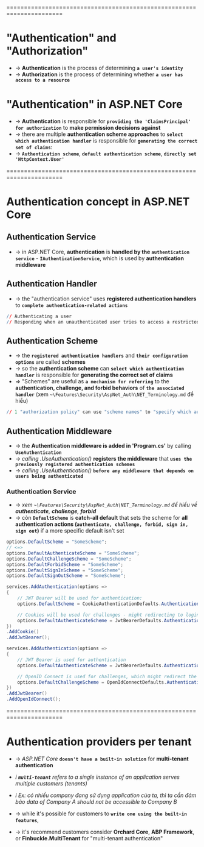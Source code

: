 ======================================================================
# "Authentication" and "Authorization"
* -> **Authentication** is the process of determining **`a user's identity`**
* -> **Authorization** is the process of determining whether **`a user has access to a resource`**

# "Authentication" in ASP.NET Core
* -> **Authentication** is responsible for **`providing the 'ClaimsPrincipal' for authorization`** to **make permission decisions against**
* -> there are multiple **authentication scheme approaches** to **`select which authentication handler`** is responsible for **`generating the correct set of claims`**: 
* -> **`Authentication scheme`**, **`default authentication scheme`**, **`directly set 'HttpContext.User'`**

======================================================================
# Authentication concept in ASP.NET Core

## Authentication Service
* -> in ASP.NET Core, **authentication** is **handled by the `authentication service`** - **`IAuthenticationService`**, which is used by **authentication middleware** 

## Authentication Handler
* -> the "authentication service" uses **registered authentication handlers** to **`complete authentication-related actions`**

```r - Examples of "authentication-related actions" include:
// Authenticating a user
// Responding when an unauthenticated user tries to access a restricted resource
```

## Authentication Scheme
* -> the **`registered authentication handlers`** and **`their configuration options`** are called **schemes**
* -> so the **authentication scheme** can **`select which authentication handler`** is responsible for **generating the correct set of claims**
* => "Schemes" are useful as **`a mechanism for referring`** to the **authentication, challenge, and forbid behaviors** of **`the associated handler`** (xem `~\Features\Security\AspNet_Auth\NET_Terminology.md` để hiểu)

```r - Example: 
// 1 "authorization policy" can use "scheme names" to "specify which authentication scheme (or schemes)"  should be "used to authenticate the user"
```

## Authentication Middleware
* -> the **Authentication middleware is added in 'Program.cs'** by calling **`UseAuthentication`**
* -> _calling .UseAuthentication()_ **registers the middleware** that **`uses the previously registered authentication schemes`**
* -> _calling .UseAuthentication()_ **`before any middleware that depends on users being authenticated`**

### Authentication Service
* -> _xem `~\Features\Security\AspNet_Auth\NET_Terminology.md` để hiểu về **authenticate**, **challenge**, **forbid**_
* -> còn **`DefaultScheme`** is **catch-all default** that sets the scheme for **all authentication actions (`authenticate, challenge, forbid, sign in, sign out`)** if a more specific default isn't set


```cs
options.DefaultScheme = "SomeScheme";
// <=>
options.DefaultAuthenticateScheme = "SomeScheme";
options.DefaultChallengeScheme = "SomeScheme";
options.DefaultForbidScheme = "SomeScheme";
options.DefaultSignInScheme = "SomeScheme";
options.DefaultSignOutScheme = "SomeScheme";
```

```cs - Ex:
services.AddAuthentication(options =>
{
    // JWT Bearer will be used for authentication:
    options.DefaultScheme = CookieAuthenticationDefaults.AuthenticationScheme;

    // Cookies will be used for challenges - might redirecting to login page
    options.DefaultAuthenticateScheme = JwtBearerDefaults.AuthenticationScheme;
})
.AddCookie()
.AddJwtBearer();

services.AddAuthentication(options =>
{
    // JWT Bearer is used for authentication
    options.DefaultAuthenticateScheme = JwtBearerDefaults.AuthenticationScheme;

    // OpenID Connect is used for challenges, which might redirect the user to an external identity provider
    options.DefaultChallengeScheme = OpenIdConnectDefaults.AuthenticationScheme;
})
.AddJwtBearer()
.AddOpenIdConnect();
```


======================================================================
# Authentication providers per tenant
* -> _ASP.NET Core_ **`doesn't have a built-in solution`** for **multi-tenant authentication** 
* _i **`multi-tenant`** refers to a single instance of an application serves multiple customers (tenants)_
* _i Ex: có nhiều company đang sử dụng application của ta, thì ta cần đảm bảo data of Company A should not be accessible to Company B_

* -> while it's possible for customers to **`write one using the built-in features`**, 
* -> it's recommend customers consider **Orchard Core**, **ABP Framework**, or **Finbuckle.MultiTenant** for "multi-tenant authentication"

